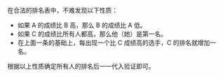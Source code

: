 在合法的排名表中，不难发现以下性质：

* 如果 A 的成绩比 B 高，那么 B 的成绩比 A 低。
* 如果 C 的成绩比所有人都高，那么他（她）是第一名。
* 在上面一条的基础上，每出现一个比 C 成绩高的选手，C 的排名就增加一名。

根据以上性质确定所有人的排名后一一代入验证即可。

